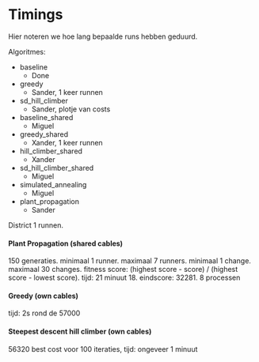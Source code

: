 # Timings

Hier noteren we hoe lang bepaalde runs hebben geduurd.

Algoritmes:
- baseline
  - Done
- greedy
  - Sander, 1 keer runnen
- sd_hill_climber
  - Sander, plotje van costs
- baseline_shared
  - Miguel
- greedy_shared
  - Xander, 1 keer runnen
- hill_climber_shared
  - Xander
- sd_hill_climber_shared
  - Miguel
- simulated_annealing
  - Miguel
- plant_propagation
  - Sander

District 1 runnen.

#### Plant Propagation (shared cables)

150 generaties. minimaal 1 runner. maximaal 7 runners. minimaal 1 change. maximaal 30 changes. fitness score: (highest score - score) / (highest score - lowest score). tijd: 21 minuut 18. eindscore: 32281.  8 processen 

#### Greedy (own cables)

tijd: 2s
rond de 57000

#### Steepest descent hill climber (own cables)

56320 best cost voor 100 iteraties, tijd: ongeveer 1 minuut